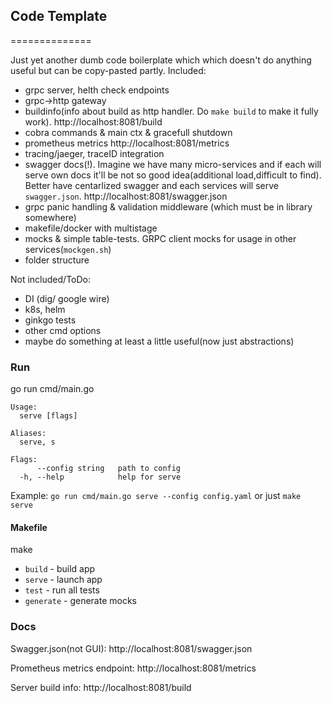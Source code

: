 ## Code Template
==============

Just yet another dumb code boilerplate which which doesn't do anything useful but can be copy-pasted partly.
Included: 
* grpc server, helth check endpoints
* grpc->http gateway
* buildinfo(info about build as http handler. Do `make build` to make it fully work). http://localhost:8081/build 
* cobra commands & main ctx & gracefull shutdown
* prometheus metrics http://localhost:8081/metrics
* tracing/jaeger, traceID integration
* swagger docs(!). Imagine we have many micro-services and if each will serve own docs it'll be not so good idea(additional load,difficult to find). Better have centarlized swagger and each services will serve `swagger.json`. http://localhost:8081/swagger.json
* grpc panic handling & validation middleware (which must be in library somewhere)
* makefile/docker with multistage
* mocks & simple table-tests. GRPC client mocks for usage in other services(`mockgen.sh`)
* folder structure

Not included/ToDo:
- DI (dig/ google wire)
- k8s, helm
- ginkgo tests
- other cmd options
- maybe do something at least a little useful(now just abstractions)

### Run 

go run cmd/main.go

```
Usage:
  serve [flags]

Aliases:
  serve, s

Flags:
      --config string   path to config
  -h, --help            help for serve
```

Example: `go run cmd/main.go serve --config config.yaml` or just `make serve`

#### Makefile
make
* `build` - build app
* `serve` - launch app
* `test` - run all tests
* `generate` - generate mocks

### Docs 
Swagger.json(not GUI): http://localhost:8081/swagger.json

Prometheus metrics endpoint: http://localhost:8081/metrics

Server build info: http://localhost:8081/build